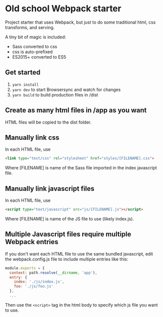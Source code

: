 # Old school Webpack starter

Project starter that uses Webpack, but just to do some traditional html,
css transforms, and serving.

A tiny bit of magic is included:
* Sass converted to css
* css is auto-prefixed
* ES2015+ converted to ES5

## Get started
1. `yarn install`
2. `yarn dev` to start Browsersync and watch for changes
3. `yarn build` to build production files in /dist

## Create as many html files in /app as you want
HTML files will be copied to the dist folder.

##  Manually link css
In each HTML file, use
```html
<link type="text/css" rel="stylesheet" href="styles/[FILENAME].css">
```
Where [FILENAME] is name of the Sass file imported in the index javascript file.


##  Manually link javascript files
In each HTML file, use
```html
<script type="text/javascript" src="js/[FILENAME].js"></script>
```
Where [FILENAME] is name of the JS file to use (likely index.js).


## Multiple Javascript files require multiple Webpack entries
If you don't want each HTML file to use the same bundled javascript, edit the
webpack.config.js file to include multiple entries like this:

```javascript
module.exports = {
  context: path.resolve(__dirname, 'app'),
  entry: {
    index: './js/index.js',
    foo: './js/foo.js'
  },
  ...
```

Then use the `<script>` tag in the html body to specify which js file you want
to use.
